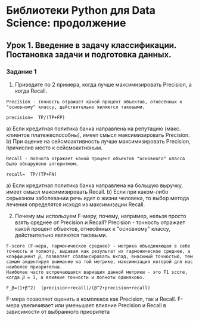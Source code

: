 # Библиотеки Python для Data Science: продолжение
## Урок 1. Введение в задачу классификации. Постановка задачи и подготовка данных.

### Задание 1
  1. Приведите по 2 примера, когда лучше максимизировать Precision, а когда Recall.
  
    Precision - точность отражает какой процент объектов, отнесённых к "основному" классу, действительно являются таковыми.
    
    precision=  TP/(TP+FP)
    
   a) Если кредитная политика банка направлена на репутацию (макс. клиентов платежеспособны), имеет смысл максимизировать Precision.
   b) При оценке на сейсмоактивность лучше максимизировать Precision, причислив место к сейсмоактивным.

    Recall - полнота отражает какой процент объектов "основного" класса было обнаружено алгоритмом.

    recall=  TP/(TP+FN)

   a) Если кредитная политика банка направлена на большую выручку, имеет смысл максимизировать Recall.
   b) Если при каком-либо серьезном заболевании речь идет о жизни человека, то выбор метода лечения определятся исходя из максимизации Recall.
   
  2. Почему мы используем F-меру, почему, например, нельзя просто взять среднее от Precision и Recall?
    Precision - точность отражает какой процент объектов, отнесённых к "основному" классу, действительно являются таковыми.
 
    F-score (F-мера, гармоническое среднее) - метрика объединяющая в себе точность и полноту, выдавая как результат их гармоническое среднее, а коэффициент 𝛽, позволяет сбалансировать вклад, вносимый точностью, тем самым акцентируя внимание на той метрике, максимизация которой для нас наиболее приоритетна.
    Наиболее часто встречающаяся вариация данной метрики - это F1 score, когда 𝛽 = 1, а влияние точности и полноты одинаково.

    F_β=(1+β^2)  (precision∙recall)/(β^2∙precision+recall)

   F-мера позволяет оценить в комплексе как Precision, так и Recall. 
   F-мера увеличивает или уменьшает влияние Precision и Recall в зависимости от выбранного приоритета
